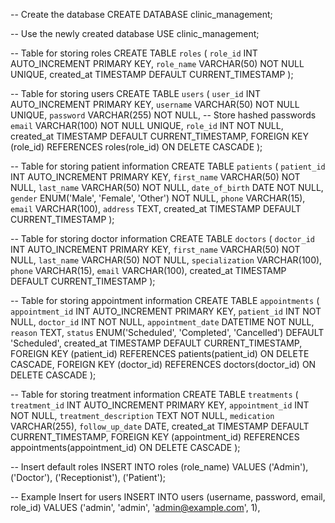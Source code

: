 -- Create the database
CREATE DATABASE clinic_management;

-- Use the newly created database
USE clinic_management;

-- Table for storing roles
CREATE TABLE `roles` (
    `role_id` INT AUTO_INCREMENT PRIMARY KEY,
    `role_name` VARCHAR(50) NOT NULL UNIQUE,
    created_at TIMESTAMP DEFAULT CURRENT_TIMESTAMP
);

-- Table for storing users
CREATE TABLE `users` (
    `user_id` INT AUTO_INCREMENT PRIMARY KEY,
    `username` VARCHAR(50) NOT NULL UNIQUE,
    `password` VARCHAR(255) NOT NULL,  -- Store hashed passwords
    `email` VARCHAR(100) NOT NULL UNIQUE,
    `role_id` INT NOT NULL,
    created_at TIMESTAMP DEFAULT CURRENT_TIMESTAMP,
    FOREIGN KEY (role_id) REFERENCES roles(role_id) ON DELETE CASCADE
);

-- Table for storing patient information
CREATE TABLE `patients` (
    `patient_id` INT AUTO_INCREMENT PRIMARY KEY,
    `first_name` VARCHAR(50) NOT NULL,
    `last_name` VARCHAR(50) NOT NULL,
    `date_of_birth` DATE NOT NULL,
    `gender` ENUM('Male', 'Female', 'Other') NOT NULL,
    `phone` VARCHAR(15),
    `email` VARCHAR(100),
    `address` TEXT,
    created_at TIMESTAMP DEFAULT CURRENT_TIMESTAMP
);

-- Table for storing doctor information
CREATE TABLE `doctors` (
    `doctor_id` INT AUTO_INCREMENT PRIMARY KEY,
    `first_name` VARCHAR(50) NOT NULL,
    `last_name` VARCHAR(50) NOT NULL,
    `specialization` VARCHAR(100),
    `phone` VARCHAR(15),
    `email` VARCHAR(100),
    created_at TIMESTAMP DEFAULT CURRENT_TIMESTAMP
);


-- Table for storing appointment information
CREATE TABLE `appointments` (
    `appointment_id` INT AUTO_INCREMENT PRIMARY KEY,
    `patient_id` INT NOT NULL,
    `doctor_id` INT NOT NULL,
    `appointment_date` DATETIME NOT NULL,
    `reason` TEXT,
    `status` ENUM('Scheduled', 'Completed', 'Cancelled') DEFAULT 'Scheduled',
    created_at TIMESTAMP DEFAULT CURRENT_TIMESTAMP,
    FOREIGN KEY (patient_id) REFERENCES patients(patient_id) ON DELETE CASCADE,
    FOREIGN KEY (doctor_id) REFERENCES doctors(doctor_id) ON DELETE CASCADE
);

-- Table for storing treatment information
CREATE TABLE `treatments` (
    `treatment_id` INT AUTO_INCREMENT PRIMARY KEY,
    `appointment_id` INT NOT NULL,
    `treatment_description` TEXT NOT NULL,
    `medication` VARCHAR(255),
    `follow_up_date` DATE,
    created_at TIMESTAMP DEFAULT CURRENT_TIMESTAMP,
    FOREIGN KEY (appointment_id) REFERENCES appointments(appointment_id) ON DELETE CASCADE
);

-- Insert default roles
INSERT INTO roles (role_name) VALUES 
('Admin'), 
('Doctor'), 
('Receptionist'), 
('Patient');

-- Example Insert for users
INSERT INTO users (username, password, email, role_id) VALUES 
('admin', 'admin', 'admin@example.com', 1), 

